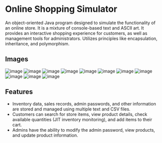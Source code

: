 # Online Shopping Simulator
An object-oriented Java program designed to simulate the functionality of an
online store. It is a mixture of console-based text and ASCII art. It provides an interactive shopping experience for customers, as well as
management tools for administrators. Utilizes principles like encapsulation, inheritance, and polymorphism.

<h2>Images</h2>

![image](https://github.com/user-attachments/assets/2d06a604-b887-4818-9c57-0f1524998b4f)
![image](https://github.com/user-attachments/assets/dbd707e6-0f1c-453a-b5e5-560da71c23cb)
![image](https://github.com/user-attachments/assets/db4bc70b-3119-400a-95b7-d1d56e4ebeac)
![image](https://github.com/user-attachments/assets/26f67107-c6fc-4546-96d3-ed46f3bd193e)
![image](https://github.com/user-attachments/assets/d51072d8-f42d-449c-b72d-2be5c0369cc6)
![image](https://github.com/user-attachments/assets/9e76efea-97dd-47b3-bf6d-12d74c3915b9)
![image](https://github.com/user-attachments/assets/42377cd5-ffc6-4974-bbee-d4515b4c3ef1)
![image](https://github.com/user-attachments/assets/e82f3790-76dc-45c1-96b1-05d017643a30)
![image](https://github.com/user-attachments/assets/728b0275-ae53-49f9-96c6-327cbb8340a6)
![image](https://github.com/user-attachments/assets/22d227f3-fdfd-4f14-826a-1e9c4b784f3f)
![image](https://github.com/user-attachments/assets/477f6263-9878-4076-bcab-e3bd034ccc70)

<h2>Features</h2>
<ul>
  <li>Inventory data, sales records, admin passwords, and other information are stored and managed using multiple text and CSV files.</li>
  <li>Customers can search for store items, view product details, check available quantities (JIT inventory monitoring), and add items to their cart.</li>
  <li>Admins have the ability to modify the admin password, view products, and update product information.</li>
</ul>












